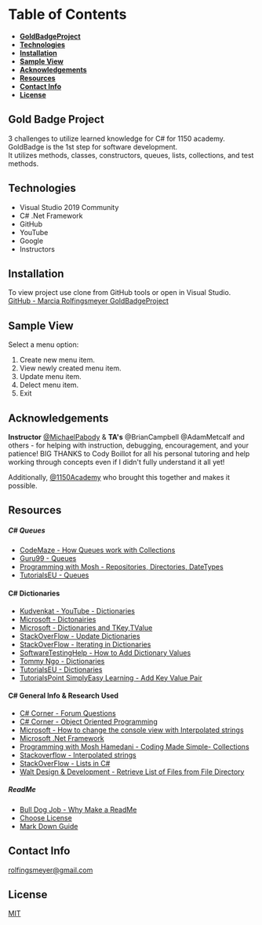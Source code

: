 # Table of Contents
* **[GoldBadgeProject](#gold-badge-project)**
* **[Technologies](#technologies)**
* **[Installation](#installation)**
* **[Sample View](#sample-view)**
* **[Acknowledgements](#acknowledgements)**
* **[Resources](#resources)**
* **[Contact Info](#contact-info)**
* **[License](#license)**



## Gold Badge Project
3 challenges to utilize learned knowledge for C# for 1150 academy.  GoldBadge is the 1st step for software development.  
It utilizes methods, classes, constructors, queues, lists, collections, and test methods.  



## Technologies
- Visual Studio 2019 Community
- C# .Net Framework
- GitHub
- YouTube
- Google
- Instructors



## Installation
To view project use clone from GitHub tools or open in Visual Studio.  
[GitHub - Marcia Rolfingsmeyer GoldBadgeProject](https://github.com/Marcia-Rolfingsmeyer/GoldBadgeProject)



## Sample View
Select a menu option:
1. Create new menu item.
2. View newly created menu item.
3. Update menu item.
4. Delect menu item.
5. Exit



## Acknowledgements
**Instructor** [@MichaelPabody](https://elevenfifty.org/team/michael-pabody/) & **TA's** @BrianCampbell @AdamMetcalf and others - for helping with instruction, debugging, encouragement, and your patience!  BIG THANKS to Cody Boillot for all his personal tutoring and help working through concepts even if I didn't fully understand it all yet! 

Additionally, [@1150Academy](https://elevenfifty.org/) who brought this together and makes it possible.



## Resources
##### C# Queues 
- [CodeMaze - How Queues work with Collections](https://code-maze.com/csharp-queue-stack-hashtable/)
- [Guru99 - Queues](https://www.guru99.com/c-sharp-queue.html)
- [Programming with Mosh - Repositories, Directories, DateTypes](https://youtu.be/rtXpYpZdOzM)
- [TutorialsEU - Queues](https://youtu.be/OXh3iukI9BU)

#### C# Dictionaries 
- [Kudvenkat - YouTube - Dictionaries](https://youtu.be/fMjt6ywaSow)
- [Microsoft - Dictonairies](https://docs.microsoft.com/en-us/dotnet/api/system.collections.generic.dictionary-2.-ctor?view=net-5.0#System_Collections_Generic_Dictionary_2__ctor_System_Collections_Generic_IDictionary__0__1__)
- [Microsoft - Dictionaries and TKey,TValue](https://docs.microsoft.com/en-us/dotnet/api/system.collections.generic.dictionary-2.add?view=net-5.0)
- [StackOverFlow - Update Dictionaries](https://stackoverflow.com/questions/1243717/how-to-update-the-value-stored-in-dictionary-in-c)
- [StackOverFlow - Iterating in Dictionaries](https://stackoverflow.com/questions/141088/what-is-the-best-way-to-iterate-over-a-dictionary)
- [SoftwareTestingHelp - How to Add Dictionary Values](https://www.softwaretestinghelp.com/c-sharp/csharp-list-and-dictionary/#How_To_Add_Keys_And_Values_To_A_Dictionary)
- [Tommy Ngo - Dictionaries](https://youtu.be/UvUm_c_B87s)
- [TutorialsEU - Dictionaries](https://youtu.be/UvUm_c_B87s)
- [TutorialsPoint SimplyEasy Learning - Add Key Value Pair](https://www.tutorialspoint.com/add-key-value-pair-in-chash-dictionary#:~:text=To%20add%20key%2Dvalue%20pair,Now%2C%20add%20elements%20with%20KeyValuePair.)

#### C# General Info & Research Used
- [C# Corner - Forum Questions](https://www.c-sharpcorner.com/forums/)
- [C# Corner - Object Oriented Programming](https://www.c-sharpcorner.com/ebooks/beginning-c-sharp-object-oriented-programming)
- [Microsoft - How to change the console view with Interpolated strings](https://docs.microsoft.com/en-us/dotnet/csharp/language-reference/tokens/interpolated)
- [Microsoft .Net Framework](https://docs.microsoft.com/en-us/dotnet/framework/)
- [Programming with Mosh Hamedani - Coding Made Simple- Collections](https://programmingwithmosh.com/net/csharp-collections/)
- [Stackoverflow - Interpolated strings](https://stackoverflow.com/questions/7405654/how-do-you-write-a-tab-t-inside-a-c-sharp-string)
- [StackOverFlow - Lists in C#](https://stackoverflow.com/questions/3208574/listint-in-c-sharp)
- [Walt Design & Development - Retrieve List of Files from File Directory](https://youtu.be/RZeOQ8LZy3Q)

##### ReadMe 
- [Bull Dog Job - Why Make a ReadMe](https://bulldogjob.com/news/449-how-to-write-a-good-readme-for-your-github-project)
- [Choose License](https://choosealicense.com/)
- [Mark Down Guide](https://www.markdownguide.org/basic-syntax)



## Contact Info
rolfingsmeyer@gmail.com



## License
[MIT](https://choosealicense.com/licenses/mit/)


